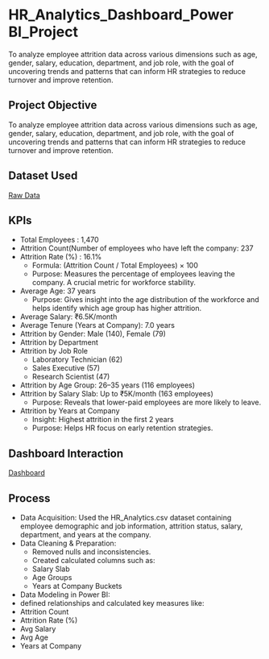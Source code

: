 # HR_Analytics_Dashboard_Power BI_Project
To analyze employee attrition data across various dimensions such as age, gender, salary, education, department, and job role, with the goal of uncovering trends and patterns that can inform HR strategies to reduce turnover and improve retention.

## Project Objective
To analyze employee attrition data across various dimensions such as age, gender, salary, education, department, and job role, with the goal of uncovering trends and patterns that can inform HR strategies to reduce turnover and improve retention.

## Dataset Used
<a href="https://github.com/yug0537/HR-Analytics-Dashboard-Power-BI-Project-/blob/main/HR_Analytics.csv">Raw Data<a/>

## KPIs
- Total Employees : 1,470
- Attrition Count(Number of employees who have left the company: 237
- Attrition Rate (%) : 16.1%
  - Formula: (Attrition Count / Total Employees) × 100
  - Purpose: Measures the percentage of employees leaving the company. A crucial metric for workforce stability.
- Average Age: 37 years
  - Purpose: Gives insight into the age distribution of the workforce and helps identify which age group has higher attrition.
- Average Salary: ₹6.5K/month
- Average Tenure (Years at Company): 7.0 years
- Attrition by Gender: Male (140), Female (79)
- Attrition by Department
- Attrition by Job Role
  - Laboratory Technician (62)
  - Sales Executive (57)
  - Research Scientist (47)
- Attrition by Age Group: 26–35 years (116 employees)
- Attrition by Salary Slab: Up to ₹5K/month (163 employees)
  - Purpose: Reveals that lower-paid employees are more likely to leave.
- Attrition by Years at Company
  - Insight: Highest attrition in the first 2 years
  - Purpose: Helps HR focus on early retention strategies.
 
## Dashboard Interaction
<a href="https://github.com/yug0537/HR-Analytics-Dashboard-Power-BI-Project-/blob/main/HR_Analytics_dashboard.pbix">Dashboard<a/>

## Process
- Data Acquisition: Used the HR_Analytics.csv dataset containing employee demographic and job information, attrition status, salary, department, and years at the company.
- Data Cleaning & Preparation:
  - Removed nulls and inconsistencies.
  - Created calculated columns such as:
  - Salary Slab
  - Age Groups
  - Years at Company Buckets
-  Data Modeling in Power BI:
  - defined relationships and calculated key measures like:
  - Attrition Count
  - Attrition Rate (%)
  - Avg Salary
  - Avg Age
  - Years at Company



